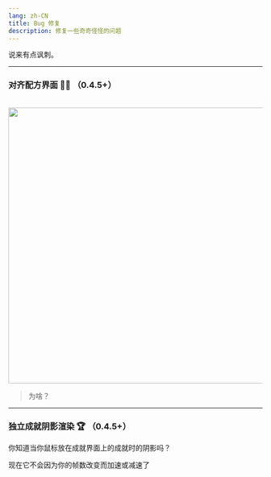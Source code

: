 ```yaml
---
lang: zh-CN
title: Bug 修复
description: 修复一些奇奇怪怪的问题
---
```


说来有点讽刺。

***
### 对齐配方界面 🔲🔲 （0.4.5+）

<br/>
<img style="display: block; margin-left: auto; margin-right: auto;" src="/images/recipe_groups_fix.png" width="548">

> 为啥？
***
### 独立成就阴影渲染 🏆 （0.4.5+）
你知道当你鼠标放在成就界面上的成就时的阴影吗？

现在它不会因为你的帧数改变而加速或减速了


